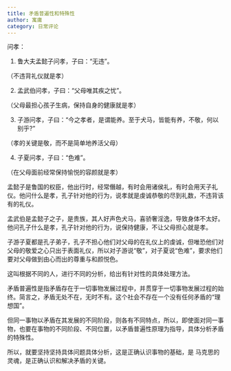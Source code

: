```yaml
---
title: 矛盾普遍性和特殊性
author: 寓庸
category: 日常评论
---
```

问孝：

1. 鲁大夫孟懿子问孝，子曰：“无违”。

（不违背礼仪就是孝）

2. 孟武伯问孝，子曰：“父母唯其疾之忧”。

（父母最担心孩子生病，保持自身的健康就是孝）

3. 子游问孝，子曰：“今之孝者，是谓能养。至于犬马，皆能有养，不敬，何以别乎?”

（孝的关键是敬，而不是简单地养活父母）

4. 子夏问孝，子曰：“色难”。

（在父母面前经常保持愉悦的容颜就是孝）

孟懿子是鲁国的权臣，他出行时，经常僭越，有时会用诸侯礼，有时会用天子礼仪。他问什么是孝，孔子针对他的行为，说孝就是虔诚恭敬的尽到礼数，不违背该有的礼仪。

孟武伯是孟懿子之子，是贵族，其人好声色犬马，喜骄奢淫逸，导致身体不太好。他问孔子什么是孝，孔子针对他的行为，说保持健康，不让父母担心就是孝。

子游子夏都是孔子弟子，孔子不担心他们对父母的在礼仪上的虔诚，但唯恐他们对父母的敬爱之心只出于表面礼仪，所以对子游说“敬”，对子夏说“色难”，要求他们要对父母做到由心而出的尊重与和颜悦色。

这叫根据不同的人，进行不同的分析，给出有针对性的具体处理方法。

矛盾普遍性是指矛盾存在于一切事物发展过程中，并贯穿于一切事物发展过程的始终。简言之，矛盾无处不在，无时不有。这个社会不存在一个没有任何矛盾的“理想国”。

但同一事物以矛盾在其发展的不同阶段，则各有不同特点，所以，即使面对同一事物，也要在事物的不同阶段、不同位置，以矛盾普遍性原理为指导，具体分析矛盾的特殊性。

所以，就要坚持坚持具体问题具体分析，这是正确认识事物的基础，是 马克思的灵魂，是正确认识和解决矛盾的关键。